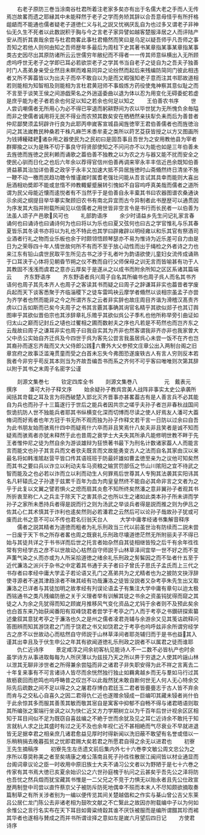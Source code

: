 <!-- { "loadSidebar": true } -->
　　右老子原防三巻当涂南谷杜君所着注老家多矣亦有出于名儒大老之手而人无传焉岂故畧而遗之耶縁其中未能释然于老子之学而务矫其辞以合吾意毋怪乎有所扞格龃龉而不能通也儒者疑老子道徳仁义与礼之説又忧祸厌乱自为也过多又谓老子非神仙无久生不死者以此数説积于胸与今之言老子家异譬如越客楚服泽居之人而评陆产安从而折其衷哉余尝与杜君商畧此事杜君翛然而笑曰是乌足以疑吾师乎凡吾师之事吾知之若他人则何由知之吾师歴年多最后为周柱下史其著书某章指某事某章指某事类古史因尽出其原防诸所云云世儒穷年敝纪而不得者一一传其师意纵横出入无所顾虑呜呼世无老子之学即已耳必若欲崇老子之学其书当自老子之徒自为之吾夫子独善时门人髙弟身亲受业然目未瞑而难易同异之论纷然而起后来残编防简同门彼此相违者又所不筭葢皆以为出夫子而卒不敢自以为是而又暇强知老子意而注其书耶故道相若则能相为知智相及则能相为言杜君黄冠师不事煅炼方药役使鬼神察其意似耻之而不言至于谈笑王侯之间游戯荣名之外逍遥委曲以退为体以忍为用变化无碍委蛇若虚是庶乎能为老子者若余也何足以知之若余也何足以知之
　　王伯善农书序
　　世人尝讥嘲儒者无所用心为必不得已寜退而躬耕野间为农以毕世犹为无所愧负余毎隘而非之使儒者诚用将无民不得业而农预其数矣安在栖栖然亲扶犁负耒而后为善昔者仲尼鄙樊须孟轲辟许行良为此耶丙申嵗客宣城县闻旌徳宰王君伯善儒者也而旌徳治问之其法嵗教民种桑若干株凡麻苎禾黍牟麦之类所以莳艺芟获皆授之以方又图画所为钱镈耰耧耙诸杂用之器使民为之民初曰是固吾事且吾世为之安用教他县为宰者群揶揄之以为是殊不切于事良守将贤部使知之不问问亦不以为能也如是三年伯善未去旌徳而旌徳之民利赖而诵歌之葢伯善不独教之以为农之方与器又能不扰而安全之使民心驯而日化之也后六年余以荐得官信州伯善再调来宰永丰丰信近邑余既知伯善贤益慕其治加详伯善之政孚于永丰又加速大抵不异居旌徳时山斋翛然终日清坐不施一鞭不动一檄而民趋功聴令惟谨嵗时属耆老强壮问能从吾言试其具幸而能则大喜出巵酒相劝奬即不能或怠惰不帅教輙颦蹙展转引愧如不自容呜呼真美哉而儒者之道所谓为民父母能近懐而逺悦者有不当然乎于是伯善自永丰槖其书曰农器图谱农桑通诀示余阅之纲提目举华搴实聚顾旧农书有南北异宜而古今异制者此书歴歴可以通贯因为序发其大指并附载所闻见以信儒者之用世皆非空言令是书行而长民者一以伯善为法虽人颂子产邑歌风可也
　　礼部韵语序
　　余少时请益乡先生问记礼家言春诵何也曰诵诗也曰诵诗何为也曰将以为乐也曰夏又弦何也曰古之学官惟礼与乐其春夏皆乐其冬读书亦将以为礼也不特此也其学曰辟雍辟以明经雍以和乐其官有祭酒司业酒者行礼之物而业乐板也余于时颇领悟顾琴瑟亦不易为惟诗为近乐差可自力由是日为之荣辱四十年人情世故何所不有而不至于放心动性而出于绳检之外者诗之力也来江东有铅山虞世民取平生所见古书之涉于礼者叶为韵语欲使儿童妇女流传成诵熟于口耳浃于心体将见朝昏节朔之仪不教而自行父师保母之训无言而皆喻甚有功于人其教固不浅浅而虞君之意亦云厚矣于是遂从之以成书而附余所知之区区系诸其篇端云
　　齐东野语序
　　齐东野语者呉兴周子自名其所编书也周子呉人而名其书齐语何也周子其先本齐人也周子之客读其书而疑之曰周子之辞谦耳非实也葢昔者学废兵起而天下谈客悉聚于齐临淄稷下之徒车雷鸣袂云摩学者翛然以谈相宗虽孟子亦尝为齐学者也然而能非之今之所谓齐东之云者非实辞也故庄周目齐谐为滑稽汉髙责齐虏以口舌如斯而已矣今夫周子之书其言覈其事确其询官名精乎其欲似郯子也其订舆图审乎其欲似晋伯宗也其涉辞章礼乐赡乎其欲似呉公子季札也他所称举旁引曲证如归太山之巅而记封丘之壝也过矍相之圃而数射夫之序也凡若是不苟然也而岂齐东之云哉故曰周子之谦耳非实也周子曰我自实其为齐非也然客谓我非齐亦非也我家曽大父中丞公实始自齐迁呉及今四世于呉为客先公尝言我虽居呉心未尝一饭不在齐也岂其裔孙而遂忘齐哉而又大父侍郎公践六曹外大父参预文庄章公出入两制台阁之旧章宫府之故事泛滥淹贯童而受之白首未忘失今弗图恐遂废轶古人有言人穷则反本若我者今非穷乎苟反其本则当为齐故吾编吾书而系之齐何不可乎客曰唯唯则次第其辞以附于其书之末周子名密字公谨












　　剡源文集巻七
　　钦定四库全书
　　剡源文集巻八　　　　　元　戴表元　撰序
　　潘可大孙子释文序
　　始余疑孙子教呉宫美人战阵非事实太史公承袭所闻括其竒载之耳及言为将西破楚入郢北灭齐晋事亦甚畧葢古有是人善言兵不必其能自为兵也而孙子十三篇遂行于世后之能兵者因共宗之嗟乎夫孙子者岂非春秋战国间恢诡抗防人世不独能兵者耶其书纵横变化深而切博而尽读之使人好焉友人潘可大葢脩词而好焉者也年方冠于书无所不观而独为孙子作释文若干言一日防以过余曰自吾为此书朋友始而骇焉什四中而疑焉什六卒而非且笑焉什八矣夫非且笑者是诚不知而疑焉而骇焉者亦犹未释然于此也昔周之衰学士大夫失其所承凡能修明世教不畔于先王者惟仲尼之徒为然自余为游谈雄辩为狂愤著书最下为刑名计数诸家葢人人而能言言而能文也孙子其言兵而文者欤夫既言而文故能勇变古人之法而自名其家由汉以来最名将如韩淮隂赵营平皆口传其语班班于防最奸雄如曹孟徳至亲为之议他可知矣然而其书之要曰兵以诈立以利动夫车马资粮之输赏罚部伍之节山川隂阳之宜不待武之智而能及之也必若以诈而立以利而动生人何罪焉后世尊其人专狥其法袭其实阳讳其名凡轩辕氏之子孙逮于兹累千百年为血为肉皇皇然终不能自必其命非言之文者为之乎于此复以文翼之譬若惧火之熄而扇其炎愈不知所终矣然潘之意非翼孙子者观其书所折衷至称仁人之兵主于除天下之害其杀之也所以生之诸如此类本孙子所未讲而学孙子之家所未悉持兵者得是説而行之则为汤武之举谈兵者得是説而推之则为伊吕之佐其心仁其术慎其于诈利也逺矣然则必若潘君之云然后可以论孙子哉故孙子犹或可废而此书之意不可以不传也君名衍翁天台人
　　大学中庸孝经诸书集解音释序
　　儒者之説其精者为道徳而粗者为礼乐刑政当三代以前虽世治有防续而二説未尝一日废于天下书之所存者畧也周之既衰礼乐刑政尽壊道徳茫然无所附丽夫子不得已始与其徒共详之于书书详而后世之托言者始杂然自其徒相继皆殁之后千有余年徃徃常有穷经学古之彦不以世故动心枯然自守师説于山林草泽间宜举一世不好之而不变声薫气染之乆而亦或为人所采拾道徳之绪余礼乐刑政之髣髴因之而不坠者什五至于近代濂洛之派兴于杂书之中定着其书通于夫子者曰子曾氏子思氏子孟氏而上三代之书存者曰孝经中庸大学孟子若论语又孔门之髙弟共为之尤精者也为之披防文抉浮辞使寻源者不迷其津趋涂者不昧其岐有功哉濂洛之徒皆没説者又杂考亭朱先生出又取濂洛之已详者与其徒加明之故孝经有刋误论语孟子有集注大学中庸有章句以迨太极西铭通书之类凡残编防册之关于义理者举有训解其徒之书余之资虽钝犹得而窥之其徒之人为余之先犹得而知之顾嵗月推移风气变化资品之尤钝于余者则不及预此矣余也白首东来乃始获闻番阳有双峰饶君者尝学于考亭之门人而于考亭之书鑚研探索纂述彚叙其意犹考亭之于濂洛也久之是州之儒者凌君尧辅与余游余又见其笺诂疏释问答图辨而知其游饶君之门而于饶君之书又如饶君之于考亭也呜呼兹非余所谓穷经学古之彦不以世故动心而枯然自守师説于山林草泽间者耶尧辅归而于是书也益其入谨其出幸且及于伏生申公之年其有欲闻道徳礼乐刑政之説者不以属君之徒而谁耶
　　仇仁近诗序
　　景定咸淳之间余初客杭见能诗人不一二数不必皆杭产也时余虽学诗方从事进取每每为人所厌薄以为兹技乃天之所以畀于穷退之人使其吟謡山林以泄其无聊非涉世者之所得兼余尝隘而非之诸君子非失职安得为此不祥之言离去二十年复来事有不可言诸诗人皆尽而余恍然独行独止如羇禽越乡而无与羣如马行过其故枥裵回而悲鸣也呜呼畴昔之叹岂不以此哉然犹未敢自断何世无人何人无心特余交际先后疏数之间不足以得之久之屠君存博白君廷玉二君者皆亹亹志于古人皆不弃余而肯与之交私心自喜久之因二君得仇仁近也遂赠余锓成一巨编叩其藏未锓者尚什伯于此余惊其多而服其善羡其敏而敬其宻自是寓客中抑郁不自畅不得与诸君晤语则取其所编张之案端行坐讽之以为快仁近又方力学期树立以为千百年后世计视余区区相知于耳目间似不足为既窃自喜兹编之不絶于世而余犹及见之耳仁近诗余不敢托于知言就杭人求之比其盛时有过之无不及也余年视仁近不甚相絶而气尽衰业不早就进退皆无足据幸君之相亲庶几诸君愈益见厚时时得新闻以洗旧蔽不敢望有名誉或借以一乐稍稍捐去晚暮孤贫之忧即君赐大矣若君之所愿君自得之余无以进君也
　　初寮王先生摘稿序
　　初寮先生左丞遗文前后集内外七十六巻李文敏公周文忠公为之序所以尊奨称美之者至矣靖康之难公落南且死子孙徃徃散居江闽间皆以材业通显而台阁词章议论之臣一时收用中原旧族士大夫不诵习公文者以为野陋于是七十六巻之传家有其书焉大徳已亥夏余始识公之六世孙庭槐于杭问之云甚矣乎吾先公之泽将防也吾忧之然兵燬而犹宝藏其书惟是一二父兄之不竞于力惧无以贻永者且先公仕政宣歴两制登中司尝以直忤蔡京父子被防斥防死地偶幸不殒而本末人不尽知颇欲摘取奏篇制草之有所关涉者别为一编以便传览其间关楚越倡和之作实与棊山曾公吉父东莱吕公居仁龙门陈公去非诸老相为鼓吹文献之不亡繄此之故因亦附载编中子以为何如余惟公之言行名实布在天下耳目如膏粱绮縠其谁不厌饫被服而是编所谓餟其珍而裼其华者也遂相与賛成之而并书所谓诠择之意如左是嵗六月望后四日记
　　方使君诗序
